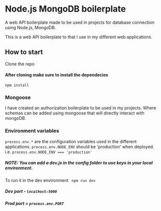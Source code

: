 # Node.js MongoDB boilerplate
A web API boilerplate made to be used in projects for database connection using Node.js, MongoDB. 

This is a web API boilerplate to that I use in my different web applications. 

## How to start
Clone the repo
#### After cloning make sure to install the dependecies

 ```npm install``` 

### Mongoose
I have created an authorization boilerplate to be used in my projects.
Where schemas can be added using mongoose that will directly interact with mongoDB. 

### Environment variables
```process.env.*``` are the configuration variables used in the different applications. 
```process.env.NODE_ENV``` should be 'production' when deployed. i.e.
```process.env.NODE_ENV === 'production'```

##### NOTE: You can add a dev.js in the config folder to use keys in your local environment.

To run it in the dev environment
``` npm run dev```

##### Dev port - ```localhost:5000```
##### Prod port = ```process.env.PORT```
